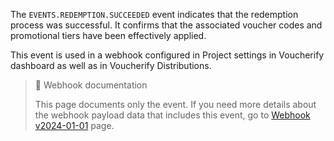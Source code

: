 The `EVENTS.REDEMPTION.SUCCEEDED` event indicates that the redemption process was successful. It confirms that the associated voucher codes and promotional tiers have been effectively applied.

This event is used in a webhook configured in Project settings in Voucherify dashboard as well as in Voucherify Distributions.

> 📘 Webhook documentation
>
> This page documents only the event. If you need more details about the webhook payload data that includes this event, go to [Webhook v2024-01-01](ref:introduction-to-webhooks "Introduction to webhooks v2024-01-01") page.